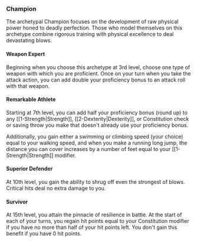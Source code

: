 ### Champion
The archetypal Champion focuses on the development of raw physical power honed to deadly perfection. Those who model themselves on this archetype combine rigorous training with physical excellence to deal devastating blows.

#### Weapon Expert
Beginning when you choose this archetype at 3rd level, choose one type of weapon with which you are proficient. Once on your turn when you take the attack action, you can add double your proficiency bonus to an attack roll with that weapon. 

#### Remarkable Athlete
Starting at 7th level, you can add half your proficiency bonus (round up) to any [[1-Strength|Strength]], [[2-Dexterity|Dexterity]], or Constitution check or saving throw you make that doesn't already use your proficiency bonus.

Additionally, you gain either a swimming or climbing speed (your choice) equal to your walking speed, and when you make a running long jump, the distance you can cover increases by a number of feet equal to your [[1-Strength|Strength]] modifier.

#### Superior Defender
At 10th level, you gain the ability to shrug off even the strongest of blows. Critical hits deal no extra damage to you.

#### Survivor
At 15th level, you attain the pinnacle of resilience in battle. At the start of each of your turns, you regain hit points equal to your Constitution modifier if you have no more than half of your hit points left. You don't gain this benefit if you have 0 hit points.